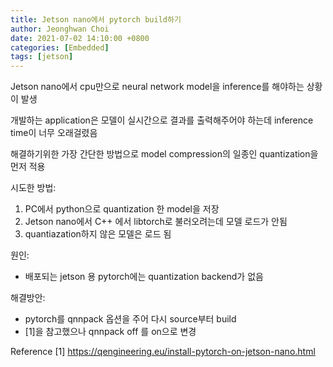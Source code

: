 ```yaml
---
title: Jetson nano에서 pytorch build하기
author: Jeonghwan Choi
date: 2021-07-02 14:10:00 +0800
categories: [Embedded]
tags: [jetson]
---
```



Jetson nano에서 cpu만으로 neural network model을 inference를 해야하는 상황이 발생

개발하는 application은 모델이 실시간으로 결과를 출력해주어야 하는데 inference time이 너무 오래걸렸음 

해결하기위한 가장 간단한 방법으로 model compression의 일종인 quantization을 먼저 적용 

시도한 방법:
1. PC에서 python으로 quantization 한 model을 저장
2. Jetson nano에서 C++ 에서 libtorch로 불러오려는데 모델 로드가 안됨
3. quantiazation하지 않은 모델은 로드 됨  

원인: 
- 배포되는 jetson 용 pytorch에는 quantization backend가 없음

해결방안:
- pytorch를 qnnpack 옵션을 주어 다시 source부터 build
- [1]을 참고했으나 qnnpack off 를 on으로 변경 

Reference
[1] https://qengineering.eu/install-pytorch-on-jetson-nano.html
